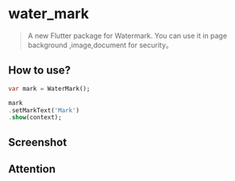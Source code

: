 # water_mark

> A new Flutter package for Watermark. You can use it in page background ,image,document for security。


## How to use?

```dart
var mark = WaterMark();

mark
.setMarkText('Mark')
.show(context);

```

## Screenshot


## Attention
